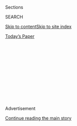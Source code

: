 <div id="app">

<div>

<div>

<div>

<div class="NYTAppHideMasthead css-1q2w90k e1suatyy0">

<div class="section css-ui9rw0 e1suatyy2">

<div class="css-eph4ug er09x8g0">

<div class="css-6n7j50">

</div>

<span class="css-1dv1kvn">Sections</span>

<div class="css-10488qs">

<span class="css-1dv1kvn">SEARCH</span>

</div>

[Skip to content](#site-content)[Skip to site
index](#site-index)

</div>

<div class="css-10698na e1huz5gh0">

</div>

</div>

<div id="masthead-bar-one" class="section hasLinks css-15hmgas e1csuq9d3">

<div class="css-uqyvli e1csuq9d0">

</div>

<div class="css-1uqjmks e1csuq9d1">

</div>

<div class="css-9e9ivx">

[](https://myaccount.nytimes3xbfgragh.onion/auth/login?response_type=cookie&client_id=vi)

</div>

<div class="css-1bvtpon e1csuq9d2">

[Today’s
Paper](https://www.nytimes3xbfgragh.onion/section/todayspaper)

</div>

</div>

</div>

</div>

<div data-aria-hidden="false">

<div id="site-content" data-role="main">

<div>

<div class="css-1aor85t" style="opacity:0.000000001;z-index:-1;visibility:hidden">

<div class="css-1hqnpie">

<div class="css-epjblv">

<span class="css-100wwgy">The Artist Making Bulbous, Colorful Sculptures
Out of Thrifted
Clothes</span>

</div>

<div class="css-k008qs">

<div class="css-o5pzib">

<span class="css-18z7m18"></span>

<div>

</div>

</div>

<span class="css-1n6z4y"></span>

<div class="css-1705lsu">

<div class="css-4xjgmj">

<div class="css-4skfbu" data-role="toolbar" data-aria-label="Social Media Share buttons, Save button, and Comments Panel with current comment count" data-testid="share-tools">

  - 
  - 
  - 
  - 
    
    <div class="css-6n7j50">
    
    </div>

  - 

</div>

</div>

</div>

</div>

</div>

</div>

<div class="css-13pd83m">

</div>

<div id="top-wrapper" class="css-1sy8kpn">

<div id="top-slug" class="css-l9onyx">

Advertisement

</div>

[Continue reading the main
story](#after-top)

<div class="ad top-wrapper" style="text-align:center;height:100%;display:block;min-height:250px">

<div id="top" class="place-ad" data-position="top" data-size-key="top">

</div>

</div>

<div id="after-top">

</div>

</div>

<div>

<div id="sponsor-wrapper" class="css-1hyfx7x">

<div id="sponsor-slug" class="css-19vbshk">

Supported by

</div>

[Continue reading the main
story](#after-sponsor)

<div id="sponsor" class="ad sponsor-wrapper" style="text-align:center;height:100%;display:block">

</div>

<div id="after-sponsor">

</div>

</div>

<div class="css-186x18t">

T Presents

</div>

<div class="css-1vkm6nb ehdk2mb0">

# The Artist Making Bulbous, Colorful Sculptures Out of Thrifted Clothes

</div>

Each of Aiko Hachisuka’s intricate, hand-stitched pieces is a meditation
on memory, materiality and domestic labor.

<div class="css-79elbk" data-testid="photoviewer-wrapper">

<div class="css-z3e15g" data-testid="photoviewer-wrapper-hidden">

</div>

<div class="css-1a48zt4 ehw59r15" data-testid="photoviewer-children">

![<span class="css-1l9o2ey e13ogyst0" data-aria-hidden="true">Aiko
Hachisuka stands with three of her recent
pieces.</span><span class="css-1nlbvxy e1z0qqy90" itemprop="copyrightHolder"><span class="css-1ly73wi e1tej78p0">Credit...</span><span><span>Philip
Cheung</span></span></span>](https://static01.graylady3jvrrxbe.onion/images/2020/08/10/t-magazine/art/Tadobe-slide-HVS6/Tadobe-slide-HVS6-articleLarge.jpg?quality=75&auto=webp&disable=upscale)

</div>

</div>

<div class="css-18e8msd">

<div class="css-vp77d3 epjyd6m0">

<div class="css-1baulvz">

By [<span class="css-1baulvz last-byline" itemprop="name">Merrell
Hambleton</span>](https://www.nytimes3xbfgragh.onion/by/merrell-hambleton)

</div>

</div>

  - 
    
    <div class="css-nv7ky2 e16638kd2">
    
    Aug. 10,
    2020
    
    </div>

  - 
    
    <div class="css-4xjgmj">
    
    <div class="css-d8bdto" data-role="toolbar" data-aria-label="Social Media Share buttons, Save button, and Comments Panel with current comment count" data-testid="share-tools">
    
      - 
      - 
      - 
      - 
        
        <div class="css-6n7j50">
        
        </div>
    
      - 
    
    </div>
    
    </div>

</div>

</div>

<div class="section meteredContent css-1r7ky0e" name="articleBody" itemprop="articleBody">

<div class="css-1fanzo5 StoryBodyCompanionColumn">

<div class="css-53u6y8">

When, as a young girl in Nagoya, Japan, Aiko Hachisuka observed her
mother and grandmother sewing, she didn’t quite know what they were
doing — maybe mending a sock or attaching buttons, she thinks now — but
she was keenly aware that they were not to be disturbed. “I was very
attracted to that focus, and the creative headspace that they were in,”
she says. It was the closest thing to a studio practice that she had
been exposed to. “I knew I needed to have work myself,” she says. “My
first attempt at that was to go and buy a sketchbook.”

As an artist, Hachisuka, 46 — who now lives in Los Angeles, where she
shares a home and studio with her partner, the painter John Williams —
has maintained a practice rooted in the humility of domestic work. The
large and vibrant stuffed fabric sculptures for which she is best known
— and which have been shown most recently at [Van Doren
Waxter](https://www.vandorenwaxter.com/) in New York — are constructed
slowly and methodically over a period of three to four months. Yet even
hung on a gallery wall, they retain the energy of the woven mats her
grandmother used to construct from the family’s old clothing. “I liked
the fact that it was something you put on the floor, that you stepped
on,” she says.

</div>

</div>

<div>

</div>

![<span class="css-1l9o2ey e13ogyst0">The Los Angeles-based sculptor
repurposes 40 to 50 pieces of clothing to create each one of her
wall-mounted
works.</span><span class="css-cch8ym"><span class="css-1dv1kvn">Credit</span><span class="css-1nlbvxy e1z0qqy90" itemprop="copyrightHolder"><span class="css-1ly73wi e1tej78p0">Credit...</span><span>Megan
Lovallo</span></span></span>](https://static01.graylady3jvrrxbe.onion/images/2020/08/10/t-magazine/10tmag-hachisuka/10tmag-hachisuka-videoSixteenByNine3000.jpg)

<div class="css-1fanzo5 StoryBodyCompanionColumn">

<div class="css-53u6y8">

But though Hachisuka identified her interest in art-making, especially
as related to textiles and stitching, early on, her path to her current
practice was not a direct one. As a teenager, she applied to be a
foreign exchange student in the United States and was placed with two
different families in Pensacola, Fla., for her junior and senior years
of high school. After a portfolio review her senior year, she was
accepted to the Pratt Institute in Brooklyn and the Ringling College of
Art and Design, in Sarasota, Fla. At the insistence of her host mother,
who thought New York might be dangerous or overwhelming, she chose
Ringling. “Some people still think I went to circus school,” Hachisuka
says with a laugh.

</div>

</div>

<div class="css-1fanzo5 StoryBodyCompanionColumn">

<div class="css-53u6y8">

In her third year, during a semester-long independent study in New York,
she began to experiment more, both creatively and conceptually. This was
the mid-1990s, a decade after the end of the Pattern and Decoration
movement, and artists such as [Mike
Kelley](https://www.nytimes3xbfgragh.onion/2012/02/02/arts/design/mike-kelley-influential-american-artist-dies-at-57.html)
and [Annette
Messager](https://www.nytimes3xbfgragh.onion/2007/06/25/arts/25iht-messager.1.6316141.html)
were appropriating the vocabulary of textile work to great critical
acclaim. It was common for Hachisuka’s fellow students to have sewing
machines in their studios, and, she says, “kids were making drawings out
of doilies, or taking cubes from cake decoration sets and incorporating
them into paintings.” She started using puff paint and found objects —
cheap ornaments and stuffed animals purchased on Canal Street — to
create sculptures. Instead of pedestals, she would place the pieces on
top of hand-sewn
pillows.

</div>

</div>

<div>

</div>

<div class="css-a7yk8a e73j0it0">

<div class="css-1xdhyk6 erfvjey0">

<span class="css-1ly73wi e1tej78p0">Image</span>

<div class="css-zjzyr8">

<div data-testid="lazyimage-container" style="height:386.6666666666667px">

</div>

</div>

</div>

<span class="css-1l9o2ey e13ogyst0" data-aria-hidden="true">“Each piece
of clothing is like a mini-painting,” says Hachisuka, who uses a
modified screen-printing process on the individual components of her
vibrant
sculptures.</span><span class="css-1nlbvxy e1z0qqy90" itemprop="copyrightHolder"><span class="css-1ly73wi e1tej78p0">Credit...</span><span>Philip
Cheung</span></span>

<div class="css-1xdhyk6 erfvjey0">

<span class="css-1ly73wi e1tej78p0">Image</span>

<div class="css-zjzyr8">

<div data-testid="lazyimage-container" style="height:386.6666666666667px">

</div>

</div>

</div>

<span class="css-1l9o2ey e13ogyst0" data-aria-hidden="true">In her
studio in Los Angeles’s Lincoln Heights neighborhood, the artist mixes
her paint before applying it to the
garments.</span><span class="css-1nlbvxy e1z0qqy90" itemprop="copyrightHolder"><span class="css-1ly73wi e1tej78p0">Credit...</span><span>Philip
Cheung</span></span>

</div>

<div class="css-1fanzo5 StoryBodyCompanionColumn">

<div class="css-53u6y8">

After graduate school at CalArts, where she studied under the conceptual
artist [Charles
Gaines](https://www.nytimes3xbfgragh.onion/2019/04/07/arts/charles-gaines-edward-macdowell-medal.html)
and took a brief detour into video (“CalArts was very post-studio right
then,” she says), Hachisuka was ready to return to three-dimensional
work. Her first piece was a nearly life-size fabric recreation of the
crumpled head of a GMC semi truck with a felt shopping cart and felt
pipes and bricks, all things she’d seen at a junkyard in East Los
Angeles.

</div>

</div>

<div class="css-1fanzo5 StoryBodyCompanionColumn">

<div class="css-53u6y8">

Still, she kept thinking back to her grandmother’s rag rugs — their
unpretentiousness and how, studded with bits of Hachisuka’s childhood
clothing, they functioned a bit like a family photograph. “I knew what I
wanted to make,” she says, “but I didn’t know how to find the door into
it.” One afternoon in 2003, she was sitting on the sofa in her
apartment, her cat draped over her arm and across the seat cushion —
stretched like a stitch, connecting Hachisuka to the furniture. “My body
touching the furniture became a unified thing,” she says. “I thought,
‘What if I make furniture that *is* a body?’”

</div>

</div>

![<span class="css-1l9o2ey e13ogyst0">Though the artist has recently
moved toward sculptures that are wall-mounted, she has also made
free-standing pieces built around cylindrical armatures. Here, her work
“Untitled”
(2017).</span><span class="css-cch8ym"><span class="css-1dv1kvn">Credit</span></span>](https://static01.graylady3jvrrxbe.onion/images/2020/08/10/t-magazine/10tmag-hachisuka-02/10tmag-hachisuka-02-mediumSquareAt3X.jpg)

<div class="css-1fanzo5 StoryBodyCompanionColumn">

<div class="css-53u6y8">

She’d found her way in and hasn’t closed the door since. Each of
Hachisuka’s pieces starts with an armature — initially they were found
couch frames, then foam cylinders, and most recently wall-mounted
supports — and a collection of both new and secondhand clothing, some of
it acquired from tag sales or her partner’s closet. She stuffs the
garments with a natural fiber called Kapok to create volume and density
(“[Christian
Scheidemann](https://www.newyorker.com/magazine/2009/05/11/the-art-doctor),
the art conservator, told me that [Claes
Oldenburg](https://www.nytimes3xbfgragh.onion/2017/10/16/t-magazine/claes-oldenburg.html)
uses it in his soft sculpture, and I’ve been using it ever since”).
Finally, she arranges and stitches the individual pieces together into
forms that ripple and bulge, at once solid as a compacted car and yet
pushing outward as though full of air. In Hachisuka’s earlier couch
pieces, a pair of legs might emerge from a seat cushion or the arm of a
sweatshirt might wrap around a pillow in a gentle embrace. Her newer
work is increasingly abstract. Up close, one can recognize the ribbed
collar of a child’s sweater, perhaps, or the elastic waistband of a pair
of athletic shorts — the body evident only in its absence.

</div>

</div>

<div class="css-79elbk" data-testid="photoviewer-wrapper">

<div class="css-z3e15g" data-testid="photoviewer-wrapper-hidden">

</div>

<div class="css-1a48zt4 ehw59r15" data-testid="photoviewer-children">

![<span class="css-1l9o2ey e13ogyst0" data-aria-hidden="true">Tubs of
screen printing ink in Hachisuka’s studio, which she shares with her
husband, the painter John
Williams.</span><span class="css-1nlbvxy e1z0qqy90" itemprop="copyrightHolder"><span class="css-1ly73wi e1tej78p0">Credit...</span><span>Philip
Cheung</span></span>](https://static01.graylady3jvrrxbe.onion/images/2020/08/10/t-magazine/art/Tadobe-slide-13ES/Tadobe-slide-13ES-articleLarge.jpg?quality=75&auto=webp&disable=upscale)

</div>

</div>

<div class="css-1fanzo5 StoryBodyCompanionColumn">

<div class="css-53u6y8">

Even as the artist’s work moves away from recognizable forms, though, it
retains an intimate connection to family and home. Initially, Hachisuka
made work from clothing she bought at Forever 21, but she felt that
reduced it to a comment on fast fashion. Then she started thrifting
clothes, but the pieces became disjointed. After stopping at a tag sale
one day on a whim, she found she could put together a loose family
structure — two kids, a mother who worked for a dentist’s office, a
father who went to church — based on a rack of discards, and liked that
the clothes told a story both specific and not. “It had this family
history that I could never replicate,” Hachisuka says.

About 10 years ago, Hachisuka started adding paint to the clothing
pieces before she stuffed them. She uses a modified screen-printing
process, laying a mesh screen over the garment and applying ink without
a preset design. She’s seeking a very pared-down way of working, and she
lets the folds and wrinkles of the dropped clothing determine the
patterns. “Each piece of clothing is like a mini-painting,” she says.
“And then I stitch them together like a puzzle.” Once she has removed
the screen from the clothing, she creates a monoprint by applying paper
to the back of the screen, capturing a kind of photo negative of the
garment. A collection of these prints is [currently on
view](https://www.vandorenwaxter.com/exhibitions/aiko-hachisuka3) on Van
Doren Waxter’s website.

Like mending, Hachisuka’s art is nearly without ego, and intentionally
so — she designed the process so as to remove her own hand and eye from
the finished work as much as possible. “I don’t want my taste or liking
to get in the way of making,” she says. “I’m there every step of the
way, but when I’m done, looking at it, it doesn’t feel like mine.” It’s
more the concept that is personal, with Hachisuka thinking back to
watching her mother and grandmother at work all the while. “I’ve always
wanted to return to that space,” she says, “even
today.”

</div>

</div>

<div id="t-presents-fifteen-creative-women-promo" class="section interactive-content interactive-size-scoop css-m2zfm8" data-id="100000007268115">

<div class="css-17ih8de interactive-body" data-sourceid="100000007268115">

<div class="g-bottomnav-promo">

<div class="g-bottomnav-hed">

### [<span>T Presents: </span>15 Creative Women for Our Time](https://www.nytimes3xbfgragh.onion/interactive/2020/08/10/t-magazine/creative-women-designers-artists-chefs.html)

<div class="g-logo">

[](https://www.nytimes3xbfgragh.onion/section/t-magazine)

</div>

</div>

<div class="g-bottomnav">

<div class="g-bottomnav-item">

[![](https://static01.graylady3jvrrxbe.onion/newsgraphics/2020/06/17/tmag-adobe/assets/images/ahluwalia-460.jpg)](https://www.nytimes3xbfgragh.onion/2020/08/10/t-magazine/priya-ahluwalia-fashion-menswear.html)

###### <span>Priya Ahluwalia</span>

###### <span>Fashion Designer</span>

</div>

<div class="g-bottomnav-item">

[![](https://static01.graylady3jvrrxbe.onion/newsgraphics/2020/06/17/tmag-adobe/assets/images/cicolini-460.jpg)](https://www.nytimes3xbfgragh.onion/2020/08/10/t-magazine/alice-cicolini-jewelry-art.html)

###### <span>Alice Cicolini</span>

###### <span>Jewelry Designer</span>

</div>

<div class="g-bottomnav-item">

[![](https://static01.graylady3jvrrxbe.onion/newsgraphics/2020/06/17/tmag-adobe/assets/images/clark-460.jpg)](https://nytimes3xbfgragh.onion/2020/08/10/t-magazine/sonya-clark-flags-art.html)

###### <span>Sonya Clark</span>

###### <span>Artist</span>

</div>

<div class="g-bottomnav-item">

[![](https://static01.graylady3jvrrxbe.onion/newsgraphics/2020/06/17/tmag-adobe/assets/images/davis-460.jpg)](https://www.nytimes3xbfgragh.onion/2020/08/10/t-magazine/pierre-davis-no-sesso.html)

###### <span>Pierre Davis</span>

###### <span>Fashion Designer</span>

</div>

<div class="g-bottomnav-item">

[![](https://static01.graylady3jvrrxbe.onion/newsgraphics/2020/06/17/tmag-adobe/assets/images/farzaneh-460.jpg)](https://www.nytimes3xbfgragh.onion/2020/08/10/t-magazine/paria-farzaneh-fashion-menswear.html)

###### <span>Paria Farzaneh</span>

###### <span>Fashion Designer</span>

</div>

<div class="g-bottomnav-item">

[![](https://static01.graylady3jvrrxbe.onion/newsgraphics/2020/06/17/tmag-adobe/assets/images/garouste-460.jpg)](https://www.nytimes3xbfgragh.onion/2020/08/10/t-magazine/elizabeth-garouste-interior-design.html)

###### <span>Elizabeth Garouste</span>

###### <span>Furniture Designer and Artist</span>

</div>

<div class="g-bottomnav-item">

[![](https://static01.graylady3jvrrxbe.onion/newsgraphics/2020/06/17/tmag-adobe/assets/images/gary-460.jpg)](https://www.nytimes3xbfgragh.onion/2020/08/10/t-magazine/jatovia-gary-film.html)

###### <span>Ja’Tovia Gary</span>

###### <span>Artist and Filmmaker</span>

</div>

<div class="g-bottomnav-item">

[![](https://static01.graylady3jvrrxbe.onion/newsgraphics/2020/06/17/tmag-adobe/assets/images/hachisuka-460.jpg)](https://www.nytimes3xbfgragh.onion/2020/08/10/t-magazine/aiko-hachisuka-art-sculpture.html)

###### <span>Aiko Hachisuka</span>

###### <span>Artist</span>

</div>

<div class="g-bottomnav-item">

[![](https://static01.graylady3jvrrxbe.onion/newsgraphics/2020/06/17/tmag-adobe/assets/images/huxtable-460.jpg)](https://www.nytimes3xbfgragh.onion/2020/08/10/t-magazine/juliana-huxtable.html)

###### <span>Juliana Huxtable</span>

###### <span>Artist</span>

</div>

<div class="g-bottomnav-item">

[![](https://static01.graylady3jvrrxbe.onion/newsgraphics/2020/06/17/tmag-adobe/assets/images/kamara-460.jpg)](https://www.nytimes3xbfgragh.onion/2020/08/10/t-magazine/mariam-kamara-architect-design.html)

###### <span>Mariam Kamara</span>

###### <span>Architect</span>

</div>

<div class="g-bottomnav-item">

[![](https://static01.graylady3jvrrxbe.onion/newsgraphics/2020/06/17/tmag-adobe/assets/images/bunge-460.jpg)](https://www.nytimes3xbfgragh.onion/2020/08/10/t-magazine/sophia-moreno-bunge-floral-design.html)

###### <span>Sophia Moreno-Bunge</span>

###### <span>Floral Designer</span>

</div>

<div class="g-bottomnav-item">

[![](https://static01.graylady3jvrrxbe.onion/newsgraphics/2020/06/17/tmag-adobe/assets/images/moscone-460.jpg)](https://www.nytimes3xbfgragh.onion/2020/08/10/t-magazine/marina-moscone-fashion-design.html)

###### <span>Marina Moscone</span>

###### <span>Fashion Designer</span>

</div>

<div class="g-bottomnav-item">

[![](https://static01.graylady3jvrrxbe.onion/newsgraphics/2020/06/17/tmag-adobe/assets/images/pinkerton-460.jpg)](https://www.nytimes3xbfgragh.onion/2020/08/10/t-magazine/amber-pinkerton-photography.html)

###### <span>Amber Pinkerton</span>

###### <span>Photographer</span>

</div>

<div class="g-bottomnav-item">

[![](https://static01.graylady3jvrrxbe.onion/newsgraphics/2020/06/17/tmag-adobe/assets/images/sakai-460.jpg)](https://www.nytimes3xbfgragh.onion/2020/08/10/t-magazine/sonoko-sakai-chef-cooking-soba.html)

###### <span>Sonoko Sakai</span>

###### <span>Cookbook Author and Food Activist</span>

</div>

<div class="g-bottomnav-item">

[![](https://static01.graylady3jvrrxbe.onion/newsgraphics/2020/06/17/tmag-adobe/assets/images/ines-460.jpg)](https://www.nytimes3xbfgragh.onion/2020/08/10/t-magazine/daniela-soto-innes-cooking-chef.html)

###### <span>Daniela Soto-Innes</span>

###### <span>Chef</span>

</div>

</div>

</div>

</div>

</div>

</div>

<div>

</div>

<div>

</div>

<div>

</div>

<div>

<div id="bottom-wrapper" class="css-1ede5it">

<div id="bottom-slug" class="css-l9onyx">

Advertisement

</div>

[Continue reading the main
story](#after-bottom)

<div id="bottom" class="ad bottom-wrapper" style="text-align:center;height:100%;display:block;min-height:90px">

</div>

<div id="after-bottom">

</div>

</div>

</div>

</div>

</div>

## Site Index

<div>

</div>

## Site Information Navigation

  - [© <span>2020</span> <span>The New York Times
    Company</span>](https://help.nytimes3xbfgragh.onion/hc/en-us/articles/115014792127-Copyright-notice)

<!-- end list -->

  - [NYTCo](https://www.nytco.com/)
  - [Contact
    Us](https://help.nytimes3xbfgragh.onion/hc/en-us/articles/115015385887-Contact-Us)
  - [Work with us](https://www.nytco.com/careers/)
  - [Advertise](https://nytmediakit.com/)
  - [T Brand Studio](http://www.tbrandstudio.com/)
  - [Your Ad
    Choices](https://www.nytimes3xbfgragh.onion/privacy/cookie-policy#how-do-i-manage-trackers)
  - [Privacy](https://www.nytimes3xbfgragh.onion/privacy)
  - [Terms of
    Service](https://help.nytimes3xbfgragh.onion/hc/en-us/articles/115014893428-Terms-of-service)
  - [Terms of
    Sale](https://help.nytimes3xbfgragh.onion/hc/en-us/articles/115014893968-Terms-of-sale)
  - [Site
    Map](https://spiderbites.nytimes3xbfgragh.onion)
  - [Help](https://help.nytimes3xbfgragh.onion/hc/en-us)
  - [Subscriptions](https://www.nytimes3xbfgragh.onion/subscription?campaignId=37WXW)

</div>

</div>

</div>

</div>
